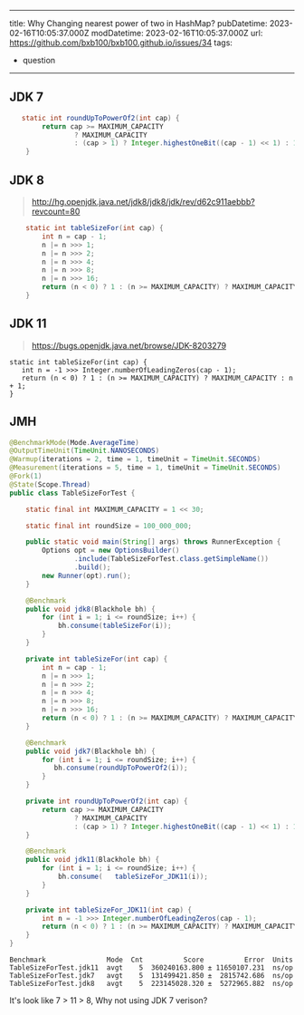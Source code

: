 
---
title: Why Changing nearest power of two in HashMap?
pubDatetime: 2023-02-16T10:05:37.000Z
modDatetime: 2023-02-16T10:05:37.000Z
url: https://github.com/bxb100/bxb100.github.io/issues/34
tags:
  - question

---

## JDK 7

```java
   static int roundUpToPowerOf2(int cap) {
        return cap >= MAXIMUM_CAPACITY
                ? MAXIMUM_CAPACITY
                : (cap > 1) ? Integer.highestOneBit((cap - 1) << 1) : 1;
    }
```

## JDK 8

> http://hg.openjdk.java.net/jdk8/jdk8/jdk/rev/d62c911aebbb?revcount=80

```java
    static int tableSizeFor(int cap) {
        int n = cap - 1;
        n |= n >>> 1;
        n |= n >>> 2;
        n |= n >>> 4;
        n |= n >>> 8;
        n |= n >>> 16;
        return (n < 0) ? 1 : (n >= MAXIMUM_CAPACITY) ? MAXIMUM_CAPACITY : n + 1;
    }
```

## JDK 11

> https://bugs.openjdk.java.net/browse/JDK-8203279

```
static int tableSizeFor(int cap) {
   int n = -1 >>> Integer.numberOfLeadingZeros(cap - 1);
   return (n < 0) ? 1 : (n >= MAXIMUM_CAPACITY) ? MAXIMUM_CAPACITY : n + 1;
}
```

## JMH

```java
@BenchmarkMode(Mode.AverageTime)
@OutputTimeUnit(TimeUnit.NANOSECONDS)
@Warmup(iterations = 2, time = 1, timeUnit = TimeUnit.SECONDS)
@Measurement(iterations = 5, time = 1, timeUnit = TimeUnit.SECONDS)
@Fork(1)
@State(Scope.Thread)
public class TableSizeForTest {

    static final int MAXIMUM_CAPACITY = 1 << 30;

    static final int roundSize = 100_000_000;

    public static void main(String[] args) throws RunnerException {
        Options opt = new OptionsBuilder()
                .include(TableSizeForTest.class.getSimpleName())
                .build();
        new Runner(opt).run();
    }

    @Benchmark
    public void jdk8(Blackhole bh) {
        for (int i = 1; i <= roundSize; i++) {
            bh.consume(tableSizeFor(i));
        }
    }

    private int tableSizeFor(int cap) {
        int n = cap - 1;
        n |= n >>> 1;
        n |= n >>> 2;
        n |= n >>> 4;
        n |= n >>> 8;
        n |= n >>> 16;
        return (n < 0) ? 1 : (n >= MAXIMUM_CAPACITY) ? MAXIMUM_CAPACITY : n + 1;
    }

    @Benchmark
    public void jdk7(Blackhole bh) {
        for (int i = 1; i <= roundSize; i++) {
           bh.consume(roundUpToPowerOf2(i));
        }
    }

    private int roundUpToPowerOf2(int cap) {
        return cap >= MAXIMUM_CAPACITY
                ? MAXIMUM_CAPACITY
                : (cap > 1) ? Integer.highestOneBit((cap - 1) << 1) : 1;
    }

    @Benchmark
    public void jdk11(Blackhole bh) {
        for (int i = 1; i <= roundSize; i++) {
            bh.consume(   tableSizeFor_JDK11(i));
        }
    }

    private int tableSizeFor_JDK11(int cap) {
        int n = -1 >>> Integer.numberOfLeadingZeros(cap - 1);
        return (n < 0) ? 1 : (n >= MAXIMUM_CAPACITY) ? MAXIMUM_CAPACITY : n + 1;
    }
}
```

```
Benchmark               Mode  Cnt          Score          Error  Units
TableSizeForTest.jdk11  avgt    5  360240163.800 ± 11650107.231  ns/op
TableSizeForTest.jdk7   avgt    5  131499421.850 ±  2815742.686  ns/op
TableSizeForTest.jdk8   avgt    5  223145028.320 ±  5272965.882  ns/op
```

It's look like 7 > 11 > 8, Why not using JDK 7 verison?
